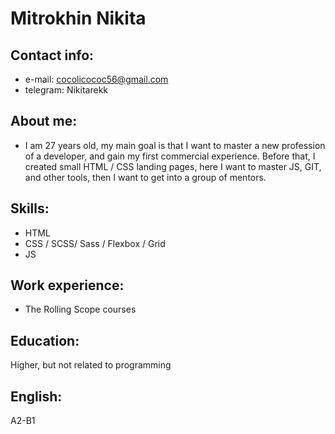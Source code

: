 # Mitrokhin Nikita

## Contact info:
- e-mail: cocolicococ56@gmail.com
- telegram: Nikitarekk

## About me:
- I am 27 years old, my main goal is that I want to master a new profession of a developer, and gain my first commercial experience. Before that, I created small HTML / CSS landing pages, here I want to master JS, GIT, and other tools, then I want to get into a group of mentors.

## Skills:
- HTML
- CSS / SCSS/ Sass / Flexbox / Grid
- JS

## Work experience:
- The Rolling Scope courses

## Education:
Higher, but not related to programming

## English:
A2-B1